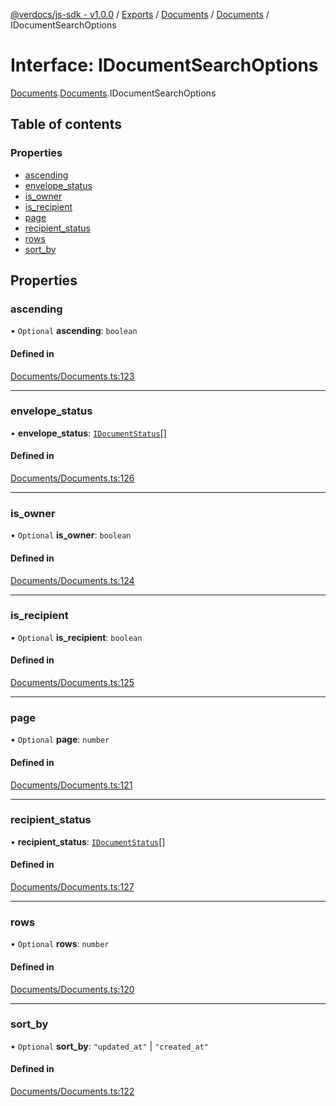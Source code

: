 [@verdocs/js-sdk - v1.0.0](../README.md) / [Exports](../modules.md) / [Documents](../modules/Documents.md) / [Documents](../modules/Documents.Documents-1.md) / IDocumentSearchOptions

# Interface: IDocumentSearchOptions

[Documents](../modules/Documents.md).[Documents](../modules/Documents.Documents-1.md).IDocumentSearchOptions

## Table of contents

### Properties

- [ascending](Documents.Documents-1.IDocumentSearchOptions.md#ascending)
- [envelope_status](Documents.Documents-1.IDocumentSearchOptions.md#envelope_status)
- [is_owner](Documents.Documents-1.IDocumentSearchOptions.md#is_owner)
- [is_recipient](Documents.Documents-1.IDocumentSearchOptions.md#is_recipient)
- [page](Documents.Documents-1.IDocumentSearchOptions.md#page)
- [recipient_status](Documents.Documents-1.IDocumentSearchOptions.md#recipient_status)
- [rows](Documents.Documents-1.IDocumentSearchOptions.md#rows)
- [sort_by](Documents.Documents-1.IDocumentSearchOptions.md#sort_by)

## Properties

### ascending

• `Optional` **ascending**: `boolean`

#### Defined in

[Documents/Documents.ts:123](https://github.com/Verdocs/js-sdk/blob/4c3fec6/src/Documents/Documents.ts#L123)

___

### envelope\_status

• **envelope\_status**: [`IDocumentStatus`](../modules/Documents.Documents-1.md#idocumentstatus)[]

#### Defined in

[Documents/Documents.ts:126](https://github.com/Verdocs/js-sdk/blob/4c3fec6/src/Documents/Documents.ts#L126)

___

### is\_owner

• `Optional` **is\_owner**: `boolean`

#### Defined in

[Documents/Documents.ts:124](https://github.com/Verdocs/js-sdk/blob/4c3fec6/src/Documents/Documents.ts#L124)

___

### is\_recipient

• `Optional` **is\_recipient**: `boolean`

#### Defined in

[Documents/Documents.ts:125](https://github.com/Verdocs/js-sdk/blob/4c3fec6/src/Documents/Documents.ts#L125)

___

### page

• `Optional` **page**: `number`

#### Defined in

[Documents/Documents.ts:121](https://github.com/Verdocs/js-sdk/blob/4c3fec6/src/Documents/Documents.ts#L121)

___

### recipient\_status

• **recipient\_status**: [`IDocumentStatus`](../modules/Documents.Documents-1.md#idocumentstatus)[]

#### Defined in

[Documents/Documents.ts:127](https://github.com/Verdocs/js-sdk/blob/4c3fec6/src/Documents/Documents.ts#L127)

___

### rows

• `Optional` **rows**: `number`

#### Defined in

[Documents/Documents.ts:120](https://github.com/Verdocs/js-sdk/blob/4c3fec6/src/Documents/Documents.ts#L120)

___

### sort\_by

• `Optional` **sort\_by**: ``"updated_at"`` \| ``"created_at"``

#### Defined in

[Documents/Documents.ts:122](https://github.com/Verdocs/js-sdk/blob/4c3fec6/src/Documents/Documents.ts#L122)
